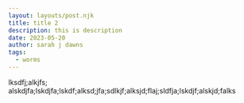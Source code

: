 ```yaml
---
layout: layouts/post.njk
title: title 2
description: this is description
date: 2023-05-20
author: sarah j dawns
tags:
  - worms
---
```


lksdfj;alkjfs; alskdjfa;lskdjfa;lskdf;alksd;jfa;sdlkjf;alksjd;flaj;sldfja;lskdjf;alskjd;falks
